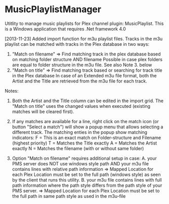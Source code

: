 MusicPlaylistManager
====================

Utitlity to manage music playlists for Plex channel plugin: MusicPlaylist. 
This is a Windows application that requires .Net framework 4.0

[2013-11-23]
Added import function for m3u playlist files.
Tracks in the m3u playlist can be matched with tracks in the Plex database in two ways:
1. "Match on filename"
    => Find matching track in the plex database based on matching folder structure AND filename
	Possible in case plex folders are equal to folder structure in the m3u file. 
	See also Note 3. below
2. "Match on title"
    => Find matching track based or searching for track title in the Plex database
	In case of an Extended m3u file format, both the Artist and the Title are retrieved from the m3u file for each track.

Notes: 
1. Both the Artist and the Title column can be edited in the import grid. The "Match on title" uses the changed values when executed (existing matches will be cleared first).

2. If any matches are available for a line, right click on the match icon (or button "Select a match") will show a popup menu that allows selecting a different track. The matching enties in the popup show matching indicators:
	F = This is an exact match on Folder-structure and Filename (highest priority)
	T = Matches the Title exactly
	A = Matches the Artist exactly
	N = Matches the filename (with or without same folder)

3. Option "Match on filename" requires additional setup in case:
	A. your PMS server does NOT use windows style path AND your m3u file contains lines with relative path information
	   => Mapped Location for each Plex Location must be set to the full path (windows style) as seen by the client that runs this utility.
	B. your m3u file contains lines with full path information where the path style differs from the path style of your PMS server.
	   => Mapped Location for each Plex Location must be set to the full path in same path style as used in the m3u-file

			